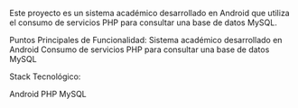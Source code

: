 Este proyecto es un sistema académico desarrollado en Android que utiliza el consumo de servicios PHP para consultar una base de datos MySQL.

Puntos Principales de Funcionalidad:
Sistema académico desarrollado en Android
Consumo de servicios PHP para consultar una base de datos MySQL

Stack Tecnológico:

Android
PHP
MySQL
